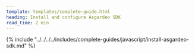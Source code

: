 ```yaml
---
template: templates/complete-guide.html
heading: Install and configure Asgardeo SDK
read_time: 2 min
---
```


{% include "../../../../includes/complete-guides/javascript/install-asgardeo-sdk.md" %}